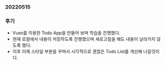 ### 20220515

### 후기

- Vuex를 이용한 Todo App을 만들어 보며 학습을 진행했다.
- 현재 로컬에서 내용이 저장하도록 진행했으며 새로고침을 해도 내용이 날라가지 않도록 했다.
- 이후 이제 스타일 부분을 꾸며서 시각적으로 괜찮은 Todo List를 개선해 나갈것이다.
